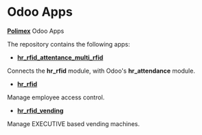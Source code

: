 # Odoo Apps

[**Polimex**](https://polimex.co/bg) Odoo Apps


The repository contains the following apps:

*	[**hr_rfid_attentance_multi_rfid**](https://github.com/polimex/odoo_apps/tree/12.0/hr_attendance_multi_rfid)

Connects the **hr_rfid** module, with Odoo's **hr_attendance** module.

*	[**hr_rfid**](https://github.com/polimex/odoo_apps/tree/12.0/hr_rfid)

Manage employee access control.

*	[**hr_rfid_vending**](https://github.com/polimex/odoo_apps/tree/12.0/hr_rfid_vending)

Manage EXECUTIVE based vending machines.